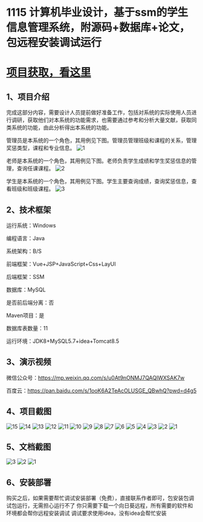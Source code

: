 # 1115 计算机毕业设计，基于ssm的学生信息管理系统，附源码+数据库+论文，包远程安装调试运行

# [项目获取，看这里](https://mbd.pub/o/bread/mbd-aJacm55w "项目获取，看这里")

## 1、项目介绍

完成这部分内容，需要设计人员提前做好准备工作，包括对系统的实际使用人员进行调研，获取他们对本系统的功能需求，也需要通过参考和分析大量文献，获取同类系统的功能，由此分析得出本系统的功能。

管理员是本系统的一个角色，其用例见下图。管理员管理班级和课程的关系，管理奖惩类型，课程和专业信息。
![1](https://javabscode.github.io/picx-images-hosting/1115-计算机毕业设计-基于ssm的学生信息管理系统-附源码+数据库+论文-包远程安装调试运行-其他截图/1.webp)

老师是本系统的一个角色，其用例见下图。老师负责学生成绩和学生奖惩信息的管理，查询任课课程。
![2](https://javabscode.github.io/picx-images-hosting/1115-计算机毕业设计-基于ssm的学生信息管理系统-附源码+数据库+论文-包远程安装调试运行-其他截图/2.webp)

学生是本系统的一个角色，其用例见下图。学生主要查询成绩，查询奖惩信息，查看班级和班级课程。
![3](https://javabscode.github.io/picx-images-hosting/1115-计算机毕业设计-基于ssm的学生信息管理系统-附源码+数据库+论文-包远程安装调试运行-其他截图/3.webp)



## 2、技术框架

运行系统：Windows

编程语言：Java

系统架构：B/S

前端框架：Vue+JSP+JavaScript+Css+LayUI

后端框架：SSM

数据库：MySQL

是否前后端分离：否

Maven项目：是

数据库表数量：11

运行环境：JDK8+MySQL5.7+idea+Tomcat8.5

## 3、演示视频

微信公众号：https://mp.weixin.qq.com/s/u0At9nONMJ7QAQlWXSAK7w 

百度云：https://pan.baidu.com/s/1ooK6A2TeAcOLUSGE_QBwhQ?pwd=d4g5 

## 4、项目截图 
![15](https://javabscode.github.io/picx-images-hosting/1115-计算机毕业设计-基于ssm的学生信息管理系统-附源码+数据库+论文-包远程安装调试运行-项目截图/15.webp)
![14](https://javabscode.github.io/picx-images-hosting/1115-计算机毕业设计-基于ssm的学生信息管理系统-附源码+数据库+论文-包远程安装调试运行-项目截图/14.webp)
![13](https://javabscode.github.io/picx-images-hosting/1115-计算机毕业设计-基于ssm的学生信息管理系统-附源码+数据库+论文-包远程安装调试运行-项目截图/13.webp)
![12](https://javabscode.github.io/picx-images-hosting/1115-计算机毕业设计-基于ssm的学生信息管理系统-附源码+数据库+论文-包远程安装调试运行-项目截图/12.webp)
![11](https://javabscode.github.io/picx-images-hosting/1115-计算机毕业设计-基于ssm的学生信息管理系统-附源码+数据库+论文-包远程安装调试运行-项目截图/11.webp)
![10](https://javabscode.github.io/picx-images-hosting/1115-计算机毕业设计-基于ssm的学生信息管理系统-附源码+数据库+论文-包远程安装调试运行-项目截图/10.webp)
![9](https://javabscode.github.io/picx-images-hosting/1115-计算机毕业设计-基于ssm的学生信息管理系统-附源码+数据库+论文-包远程安装调试运行-项目截图/9.webp)
![8](https://javabscode.github.io/picx-images-hosting/1115-计算机毕业设计-基于ssm的学生信息管理系统-附源码+数据库+论文-包远程安装调试运行-项目截图/8.webp)
![7](https://javabscode.github.io/picx-images-hosting/1115-计算机毕业设计-基于ssm的学生信息管理系统-附源码+数据库+论文-包远程安装调试运行-项目截图/7.webp)
![6](https://javabscode.github.io/picx-images-hosting/1115-计算机毕业设计-基于ssm的学生信息管理系统-附源码+数据库+论文-包远程安装调试运行-项目截图/6.webp)
![5](https://javabscode.github.io/picx-images-hosting/1115-计算机毕业设计-基于ssm的学生信息管理系统-附源码+数据库+论文-包远程安装调试运行-项目截图/5.webp)
![4](https://javabscode.github.io/picx-images-hosting/1115-计算机毕业设计-基于ssm的学生信息管理系统-附源码+数据库+论文-包远程安装调试运行-项目截图/4.webp)
![3](https://javabscode.github.io/picx-images-hosting/1115-计算机毕业设计-基于ssm的学生信息管理系统-附源码+数据库+论文-包远程安装调试运行-项目截图/3.webp)
![2](https://javabscode.github.io/picx-images-hosting/1115-计算机毕业设计-基于ssm的学生信息管理系统-附源码+数据库+论文-包远程安装调试运行-项目截图/2.webp)
![1](https://javabscode.github.io/picx-images-hosting/1115-计算机毕业设计-基于ssm的学生信息管理系统-附源码+数据库+论文-包远程安装调试运行-项目截图/1.webp)















## 5、文档截图
![3](https://javabscode.github.io/picx-images-hosting/1115-计算机毕业设计-基于ssm的学生信息管理系统-附源码+数据库+论文-包远程安装调试运行-文档截图/3.webp)
![2](https://javabscode.github.io/picx-images-hosting/1115-计算机毕业设计-基于ssm的学生信息管理系统-附源码+数据库+论文-包远程安装调试运行-文档截图/2.webp)
![1](https://javabscode.github.io/picx-images-hosting/1115-计算机毕业设计-基于ssm的学生信息管理系统-附源码+数据库+论文-包远程安装调试运行-文档截图/1.webp)



## 6、安装部署

购买之后，如果需要帮忙调试安装部署（免费），直接联系作者即可，包安装包调试包运行，无需担心运行不了
你只需要下载一个向日葵远程，所有需要的软件和环境都会帮你远程安装调试
调试要求使用idea，没有idea会帮忙安装

